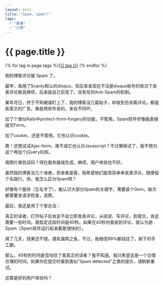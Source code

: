 ```yaml
---
layout: post
title: "Spam, spam!!"
tags:
  - "故事"
  - "心情"
---
```


# {{ page.title }}

<div class="tags">
{% for tag in page.tags %}[<a class="tag" href="/tags.html#{{ tag }}">{{ tag }}</a>] {% endfor %}
</div>


我的博客评论被 Spam 了。

最早，我用了Scanty默认的disqus，但后来发现在不注册disqus账号的情况下发表评论极其麻烦，后来就自己实现了。没有任何Anti-Spam的机制。

某年月日，终于不知被谁盯上了，我的博客没几篇帖子，却收到百余篇评论。都是些英文的广告，像是用软件发的，来自不同IP。

加了个类似Rails中protect-from-forgery的功能，不管用。Spam软件好像能直接提交Form。

加了cookie，还是不管用，它也认识cookie。 

靠！还想试试Ajax-form，难不成它也认识Javascript？不过懒得试了，我不想为这个再加个jQuery的库。

用图片做验证码？得在服务器端生成，麻烦，用户体验也不好。

虽然我的博客没几个读者，但来者是客，我希望他们能简简单单发表评论，随便留个名就行。但，我怎么区分Spam啊？

好像有个服务（忘名字了），能认识大部分Spam的关键字，需要装个Gem，每次都需要发请求检查，浪费。

最后，我还是用了个笨办法：

真正的读者，打开帖子后肯定不会立即发表评论，从阅读、写评论，到提交，肯定需要一些时间。我假定这段时间是40秒。如果在40秒内我收到评论，就认为是Spam（Spam软件运行起来都是很快的）。

用了几天，效果还不错。偶有漏网之鱼，不过，我相信99%都挡住了。剩下的手工删。

那么，40秒的时间是否挡住了我真正的读者？我不知道。我只希望这是一个合情合理的时间。如果你在提交时看到类似“Spam detected”之类的提示，请刷新重试。

这算是好的用户体验吗？
